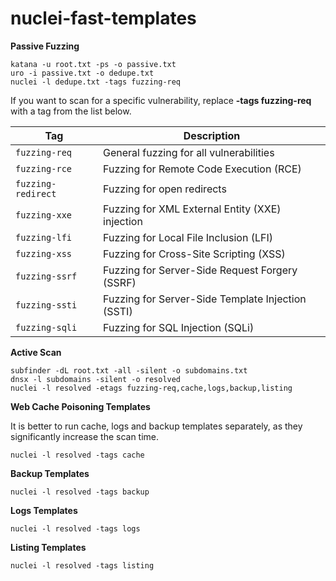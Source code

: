 # nuclei-fast-templates

**Passive Fuzzing**
```
katana -u root.txt -ps -o passive.txt
uro -i passive.txt -o dedupe.txt
nuclei -l dedupe.txt -tags fuzzing-req
```

If you want to scan for a specific vulnerability, replace **-tags fuzzing-req** with a tag from the list below.

| Tag               | Description                                      |
|------------------|------------------------------------------------|
| `fuzzing-req`   | General fuzzing for all vulnerabilities         |
| `fuzzing-rce`   | Fuzzing for Remote Code Execution (RCE)         |
| `fuzzing-redirect` | Fuzzing for open redirects                    |
| `fuzzing-xxe`   | Fuzzing for XML External Entity (XXE) injection |
| `fuzzing-lfi`   | Fuzzing for Local File Inclusion (LFI)          |
| `fuzzing-xss`   | Fuzzing for Cross-Site Scripting (XSS)          |
| `fuzzing-ssrf`  | Fuzzing for Server-Side Request Forgery (SSRF)  |
| `fuzzing-ssti`  | Fuzzing for Server-Side Template Injection (SSTI) |
| `fuzzing-sqli`  | Fuzzing for SQL Injection (SQLi)                |

**Active Scan**
```
subfinder -dL root.txt -all -silent -o subdomains.txt
dnsx -l subdomains -silent -o resolved
nuclei -l resolved -etags fuzzing-req,cache,logs,backup,listing
```

**Web Cache Poisoning Templates**

It is better to run cache, logs and backup templates separately, as they significantly increase the scan time.
```
nuclei -l resolved -tags cache
```

**Backup Templates**
```
nuclei -l resolved -tags backup
```

**Logs Templates**
```
nuclei -l resolved -tags logs
```

**Listing Templates**
```
nuclei -l resolved -tags listing
```
